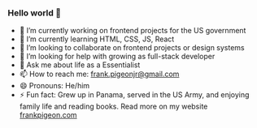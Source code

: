 ### Hello world 👋 

- 🔭 I’m currently working on frontend projects for the US government
- 🌱 I’m currently learning HTML, CSS, JS, React
- 👯 I’m looking to collaborate on frontend projects or design systems
- 🤔 I’m looking for help with growing as full-stack developer
- 💬 Ask me about life as a Essentialist
- 📫 How to reach me: frank.pigeonjr@gmail.com
- 😄 Pronouns: He/him
- ⚡ Fun fact: Grew up in Panama, served in the US Army, and enjoying family life and reading books. Read more on my website [frankpigeon.com](https://frankpigeon.com)
